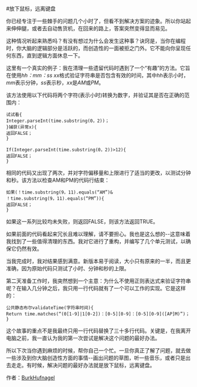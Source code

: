 #放下鼠标，远离键盘

你已经专注于一些棘手的问题几个小时了，但看不到解决方案的迹象。所以你站起来伸伸腿，或者去自动售货机，在回来的路上，答案突然变得显而易见。

这种情况听起来熟悉吗？有没有想过为什么会发生这种事？诀窍是，当你在编程时，你大脑的逻辑部分是活跃的，而创造性的一面被拒之门外。它不能向你呈现任何东西，直到逻辑方面休息一下。

这里有一个真实的例子：我在清理一些遗留代码时遇到了一个“有趣”的方法。它旨在使用*hh：mm：ss xx*格式验证字符串是否包含有效的时间，其中*hh*表示小时，*mm*表示分钟，*ss*表示秒，*xx*是*AM*或*PM*。

该方法使用以下代码将两个字符(表示小时)转换为数字，并验证其是否在正确的范围内：

```
试试看{
Integer.parseInt(time.substring(0，2))；
}捕获(异常x){
返回FALSE；
}

If(Integer.parseInt(time.substring(0，2))>12){
返回FALSE；
}
```

相同的代码又出现了两次，并对字符偏移量和上限进行了适当的更改，以测试分钟和秒。该方法以检查AM和PM的代码行结束：

```
如果(！time.substring(9，11).equals(“AM”)&
！time.substring(9，11).equals(“PM”)){
返回FALSE；
}
```

如果这一系列比较均未失败，则返回FALSE，则该方法返回TRUE。

如果前面的代码看起来冗长且难以理解，请不要担心。我也是这么想的--这意味着我找到了一些值得清理的东西。我对它进行了重构，并编写了几个单元测试，以确保它仍然有效。

当我完成时，我对结果感到满意。新版本易于阅读，大小只有原来的一半，而且更准确，因为原始代码只测试了小时、分钟和秒的上限。

第二天准备工作时，我突然想到一个主意：为什么不使用正则表达式来验证字符串呢？在输入几分钟之后，我只用一行代码就有了一个可以工作的实现。它是这样的：

```
公共静态布尔validateTime(字符串时间){
Return time.matches(“(0[1-9]|1[0-2])：[0-5][0-9]：[0-5][0-9]([AP]M)”)；
}
```

这个故事的重点不是我最终只用一行代码替换了三十多行代码。关键是，在我离开电脑之前，我一直认为我的第一次尝试是解决这个问题的最好办法。

所以下次当你遇到麻烦的时候，帮你自己一个忙。一旦你真正了解了问题，就去做一些涉及到你大脑创造性方面的事情--画出问题的草图，听一些音乐，或者只是出去走走。有时候，解决问题的最好办法就是放下鼠标，远离键盘。

作者：[BurkHufnagel](http://programmer.97things.oreilly.com/wiki/index.php/BurkHufnagel)